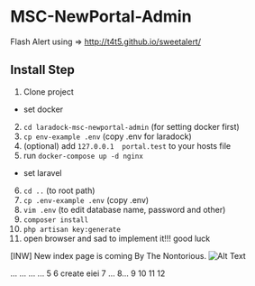 # MSC-NewPortal-Admin

Flash Alert using => http://t4t5.github.io/sweetalert/


Install Step
-
1. Clone project
- set docker
2. ```cd laradock-msc-newportal-admin``` (for setting docker first)
3. ```cp env-example .env``` (copy .env for laradock)
4. (optional) add ```127.0.0.1  portal.test``` to your hosts file
5. run ```docker-compose up -d nginx```
- set laravel
6. `cd ..` (to root path)
7. `cp .env-example .env` (copy .env)
8. `vim .env` (to edit database name, password and other)
9. `composer install`
10. `php artisan key:generate`
11. open browser and sad to implement it!!! good luck

[INW]
New index page is coming By The Nontorious. 
![Alt Text](https://media.giphy.com/media/AWJy0ZcCJmILe/giphy.gif)

...
...
...
...
5
6 create eiei
7 ...
8...
9
10
11
12
